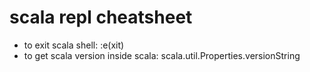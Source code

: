# scala repl cheatsheet  
* to exit scala shell:  :e(xit) 
* to get scala version inside scala: scala.util.Properties.versionString
